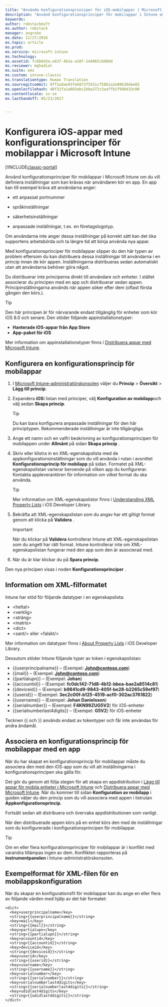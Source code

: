 ```yaml
---
title: "Använda konfigurationsprinciper för iOS-mobilappar | Microsoft Docs"
description: "Använd konfigurationsprinciper för mobilappar i Intune om du vill definiera inställningar som kan krävas när användaren kör en iOS-app."
keywords: 
author: robstackmsft
ms.author: robstack
manager: angrobe
ms.date: 12/27/2016
ms.topic: article
ms.prod: 
ms.service: microsoft-intune
ms.technology: 
ms.assetid: fc6b645a-e837-4b2a-a10f-144065cbd8dd
ms.reviewer: mghadial
ms.suite: ems
ms.custom: intune-classic
ms.translationtype: Human Translation
ms.sourcegitcommit: 9ff1adae93fe6873f5551cf58b1a2e89638dee85
ms.openlocfilehash: 48f31fa1a883abc2bba372c3aaffb1f998d33c00
ms.contentlocale: sv-se
ms.lasthandoff: 05/23/2017


---
```


# <a name="configure-ios-apps-with-mobile-app-configuration-policies-in-microsoft-intune"></a>Konfigurera iOS-appar med konfigurationsprinciper för mobilappar i Microsoft Intune

[!INCLUDE[classic-portal](../includes/classic-portal.md)]

Använd konfigurationsprinciper för mobilappar i Microsoft Intune om du vill definiera inställningar som kan krävas när användaren kör en app. En app kan till exempel kräva att användarna anger:

-   ett anpassat portnummer

-   språkinställningar

-   säkerhetsinställningar

-   anpassade inställningar, t.ex. en företagslogotyp.

Om användarna inte anger dessa inställningar på korrekt sätt kan det öka supportens arbetsbörda och ta längre tid att börja använda nya appar.

Med konfigurationsprinciper för mobilappar slipper du den här typen av problem eftersom du kan distribuera dessa inställningar till användarna i en princip innan de kör appen. Inställningarna distribueras sedan automatiskt utan att användarna behöver göra något.

Du distribuerar inte principerna direkt till användare och enheter. I stället associerar du principen med en app och distribuerar sedan appen. Principinställningarna används när appen söker efter dem (oftast första gången den körs.).

> [!TIP]
> Den här principen är för närvarande endast tillgänglig för enheter som kör iOS 8.0 och senare. Den stöder följande appinstallationstyper:
>
> -   **Hanterade iOS-appar från App Store**
> -   **App-paket för iOS**
>
> Mer information om appinstallationstyper finns i [Distribuera appar med Microsoft Intune](deploy-apps.md).

## <a name="configure-a-mobile-app-configuration-policy"></a>Konfigurera en konfigurationsprincip för mobilappar

1.  I [Microsoft Intune-administratörskonsolen](https://manage.microsoft.com) väljer du **Princip** &gt; **Översikt** &gt; **Lägg till princip**.

2.  Expandera **iOS**i listan med principer, välj **Konfiguration av mobilapp**och välj sedan **Skapa princip**.

    > [!TIP]
    > Du kan bara konfigurera anpassade inställningar för den här principtypen. Rekommenderade inställningar är inte tillgängliga.

3.  Ange ett namn och en valfri beskrivning av konfigurationsprincipen för mobilappen under **Allmänt** på sidan **Skapa princip** .

4.  Skriv eller klistra in en XML-egenskapslista med de appkonfigurationsinställningar som du vill använda i rutan i avsnittet **Konfigurationsprincip för mobilapp** på sidan. Formatet på XML-egenskapslistan varierar beroende på vilken app du konfigurerar. Kontakta appleverantören för information om vilket format du ska använda.

    > [!TIP]
    > Mer information om XML-egenskapslistor finns i [Understanding XML Property Lists](https://developer.apple.com/library/ios/documentation/Cocoa/Conceptual/PropertyLists/UnderstandXMLPlist/UnderstandXMLPlist.html) i iOS Developer Library.

5.  Bekräfta att XML-egenskapslistan som du angav har ett giltigt format genom att klicka på **Validera** .

    > [!IMPORTANT]
    > När du klickar på **Validera** kontrollerar Intune att XML-egenskapslistan som du angett har rätt format. Intune kontrollerar inte om XML-egenskapslistan fungerar med den app som den är associerad med.

6.  När du är klar klickar du på **Spara princip**.

Den nya principen visas i noden **Konfigurationsprinciper** .

## <a name="information-about-the-xml-file-format"></a>Information om XML-filformatet

Intune har stöd för följande datatyper i en egenskapslista:
    
- &lt;heltal&gt;
- &lt;verklig&gt;
- &lt;sträng&gt;
- &lt;matris&gt;
- &lt;dict&gt;
- &lt;sant/&gt; eller &lt;falskt/&gt;
     
Mer information om datatyper finns i [About Property Lists](https://developer.apple.com/library/ios/documentation/Cocoa/Conceptual/PropertyLists/AboutPropertyLists/AboutPropertyLists.html) i iOS Developer Library.

Dessutom stöder Intune följande typer av token i egenskapslistan:
- \{\{userprincipalname\}\} – (Exempel: **John@contoso.com**)
- \{\{mail\}\} – (Exempel: **John@contoso.com**)
- \{\{partialupn\}\} – (Exempel: **Johan**)
- \{\{accountid\}\} – (Exempel: **fc0dc142-71d8-4b12-bbea-bae2a8514c81**)
- \{\{deviceid\}\} – (Exempel: **b9841cd9-9843-405f-be28-b2265c59ef97**)
- \{\{userid\}\} – (Exempel: **3ec2c00f-b125-4519-acf0-302ac3761822**)
- \{\{username\}\} – (Exempel: **Johan Danielsson**)
- \{\{serialnumber\}\} – (Exempel: **F4KN99ZUG5V2**) för iOS-enheter
- \{\{serialnumberlast4digits\}\} – (Exempel: **G5V2**) för iOS-enheter
    
Tecknen \{\{ och \}\} används endast av tokentyper och får inte användas för andra ändamål.

## <a name="associate-a-mobile-app-configuration-policy-with-an-app"></a>Associera en konfigurationsprincip för mobilappar med en app
När du har skapat en konfigurationsprincip för mobilappar måste du associera den med den iOS-app som du vill att inställningarna i konfigurationsprincipen ska gälla för.

Det gör du genom att följa stegen för att skapa en appdistribution i [Lägg till appar för mobila enheter i Microsoft Intune](add-apps-for-mobile-devices-in-microsoft-intune.md) och [Distribuera appar med Microsoft Intune](deploy-apps-in-microsoft-intune.md). När du kommer till sidan **Konfiguration av mobilapp** i guiden väljer du den princip som du vill associera med appen i listrutan **Appkonfigurationsprincip**.

Fortsätt sedan att distribuera och övervaka appdistributionen som vanligt.

När den distribuerade appen körs på en enhet körs den med de inställningar som du konfigurerade i konfigurationsprincipen för mobilappar.

> [!TIP]
> Om en eller flera konfigurationsprinciper för mobilappar är i konflikt med varandra tillämpas ingen av dem. Konflikten rapporteras på **instrumentpanelen** i Intune-administratörskonsolen.

## <a name="example-format-for-a-mobile-app-configuration-xml-file"></a>Exempelformat för XML-filen för en mobilappskonfiguration

När du skapar en konfigurationsfil för mobilappar kan du ange en eller flera av följande värden med hjälp av det här formatet:

```
<dict>
  <key>userprincipalname</key>
  <string>{{userprincipalname}}</string>
  <key>mail</key>
  <string>{{mail}}</string>
  <key>partialupn</key>
  <string>{{partialupn}}</string>
  <key>accountid</key>
  <string>{{accountid}}</string>
  <key>deviceid</key>
  <string>{{deviceid}}</string>
  <key>userid</key>
  <string>{{userid}}</string>
  <key>username</key>
  <string>{{username}}</string>
  <key>serialnumber</key>
  <string>{{serialnumber}}</string>
  <key>serialnumberlast4digits</key>
  <string>{{serialnumberlast4digits}}</string>
  <key>udidlast4digits</key>
  <string>{{udidlast4digits}}</string>
</dict>

```

